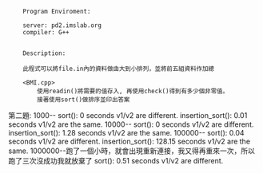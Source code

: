 
        Program Enviroment:

        server: pd2.imslab.org
        compiler: G++


        Description:

        此程式可以將file.in內的資料做由大到小排列，並將前五組資料作加總
        
        <BMI.cpp>
            使用readin()將需要的值存入, 再使用check()得到有多少個非零值。
            接著使用sort()做排序並印出答案
  第二題:
  1000--
        sort(): 0 seconds
        v1/v2 are different.
        insertion_sort(): 0.01 seconds
        v1/v2 are the same.
  10000--
        sort(): 0 seconds
        v1/v2 are different.
        insertion_sort(): 1.28 seconds
        v1/v2 are the same.
  100000--
        sort(): 0.04 seconds
        v1/v2 are different.
        insertion_sort(): 128.15 seconds
        v1/v2 are the same.
  1000000--跑了一個小時，就會出現重新連接，我又得再重來一次，所以跑了三次沒成功我就放棄了
        sort(): 0.51 seconds
        v1/v2 are different.
        
        
